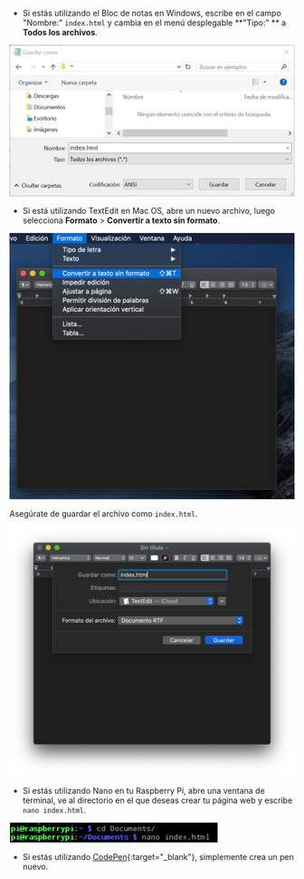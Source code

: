  -  Si estás utilizando el Bloc de notas en Windows, escribe en el campo "Nombre:" `index.html` y cambia en el menú desplegable **"Tipo:" ** a **Todos los archivos**.

  ![Guardar como HTML usando el Bloc de notas](images/save-as-html-notepad.png)

 - Si está utilizando TextEdit en Mac OS, abre un nuevo archivo, luego selecciona **Formato** > **Convertir a texto sin formato**.

  ![Mac convertir a texto sin formato](images/mac-make-plaintext.png)

  Asegúrate de guardar el archivo como `index.html`.

  ![Mac guardando como HTML](images/mac-name-file.png)

 - Si estás utilizando Nano en tu Raspberry Pi, abre una ventana de terminal, ve al directorio en el que deseas crear tu página web y escribe `nano index.html`.

  ![Nano crear un archivo HTML](images/pi-html-nano.png)

 - Si estás utilizando [CodePen](http://codepen.io){:target="_blank"}, simplemente crea un pen nuevo.
